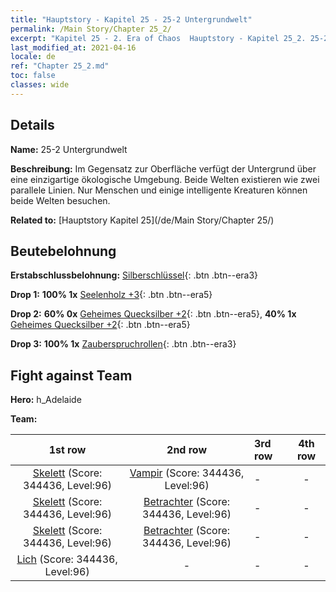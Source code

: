 ```yaml
---
title: "Hauptstory - Kapitel 25 - 25-2 Untergrundwelt"
permalink: /Main Story/Chapter 25_2/
excerpt: "Kapitel 25 - 2. Era of Chaos  Hauptstory - Kapitel 25_2. 25-2 Untergrundwelt"
last_modified_at: 2021-04-16
locale: de
ref: "Chapter 25_2.md"
toc: false
classes: wide
---
```


## Details

 **Name:** 25-2 Untergrundwelt

 **Beschreibung:** Im Gegensatz zur Oberfläche verfügt der Untergrund über eine einzigartige ökologische Umgebung. Beide Welten existieren wie zwei parallele Linien. Nur Menschen und einige intelligente Kreaturen können beide Welten besuchen.

 **Related to:** [Hauptstory Kapitel 25](/de/Main Story/Chapter 25/)

## Beutebelohnung

 **Erstabschlussbelohnung:** [Silberschlüssel](/de/Items/con_693/){: .btn .btn--era3}

 **Drop 1:** **100% 1x** [Seelenholz +3](/de/Items/mat_83/){: .btn .btn--era5}

 **Drop 2:** **60% 0x** [Geheimes Quecksilber +2](/de/Items/mat_77/){: .btn .btn--era5}, **40% 1x** [Geheimes Quecksilber +2](/de/Items/mat_77/){: .btn .btn--era5}

 **Drop 3:** **100% 1x** [Zauberspruchrollen](/de/Items/con_694/){: .btn .btn--era3}


## Fight against Team
 **Hero:** h_Adelaide

 **Team:**


  | 1st row | 2nd row | 3rd row | 4th row |
  |:----:|:----:|:----|:----:|
  | [Skelett](/de/units/Skeleton/) (Score: 344436, Level:96)  | [Vampir](/de/units/Vampire/) (Score: 344436, Level:96)  | - | - |
  | [Skelett](/de/units/Skeleton/) (Score: 344436, Level:96)  | [Betrachter](/de/units/Beholder/) (Score: 344436, Level:96)  | - | - |
  | [Skelett](/de/units/Skeleton/) (Score: 344436, Level:96)  | [Betrachter](/de/units/Beholder/) (Score: 344436, Level:96)  | - | - |
  | [Lich](/de/units/Lich/) (Score: 344436, Level:96)  | - | - | - |


